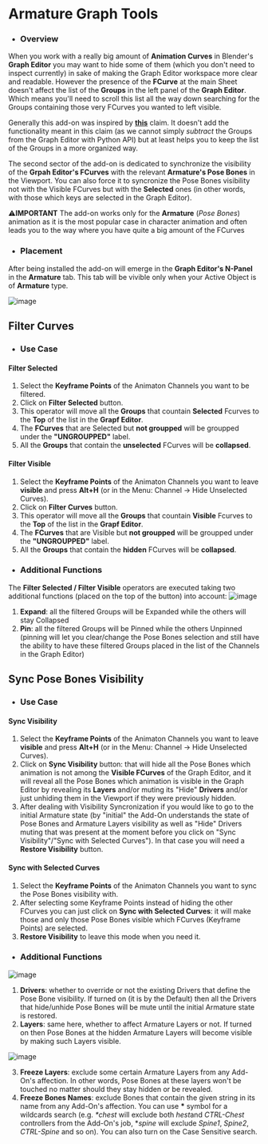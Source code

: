 # Armature Graph Tools
- ### Overview
When you work with a really big amount of **Animation Curves** in Blender's **Graph Editor** you may want to hide some of them (which you don't need to inspect currently) in sake of making the Graph Editor workspace more clear and readable.
However the presence of the **FCurve** at the main Sheet doesn't affect the list of the **Groups** in the left panel of the **Graph Editor**. Which means you'll need to scroll this list all the way down searching for the Groups containing those very FCurves you wanted to left visible.

Generally this add-on was inspired by [**this**](https://developer.blender.org/T71238) claim. It doesn't add the functionality meant in this claim (as we cannot simply *subtract* the Groups from the Graph Editor with Python API) but at least helps you to keep the list of the Groups in a more organized way.

The second sector of the add-on is dedicated to synchronize the visibility of the **Grpah Editor's FCurves** with the relevant **Armature's Pose Bones** in the Viewport. You can also force it to syncronize the Pose Bones visibility not with the Visible FCurves but with the **Selected** ones (in other words, with those which keys are selected in the Graph Editor).

⚠**IMPORTANT** The add-on works only for the **Armature** (*Pose Bones*) animation as it is the most popular case in character animation and often leads you to the way where you have quite a big amount of the FCurves

- ### Placement
After being installed the add-on will emerge in the **Graph Editor's N-Panel** in the **Armature** tab. This tab will be vivible only when your Active Object is of **Armature** type.

![image](https://user-images.githubusercontent.com/59086089/190062400-66630eab-1761-402d-a23b-f2d5c41aeedb.png)

## Filter Curves
- ### Use Case
#### Filter Selected
1. Select the **Keyframe Points** of the Animaton Channels you want to be filtered.
2. Click on **Filter Selected** button.
3. This operator will move all the **Groups** that countain **Selected** Fcurves to the **Top** of the list in the **Grapf Editor**.
4. The **FCurves** that are Selected but **not groupped** will be groupped under the **"UNGROUPPED"** label.
5. All the **Groups** that contain the **unselected** FCurves will be **collapsed**.
#### Filter Visible
1. Select the **Keyframe Points** of the Animaton Channels you want to leave **visible** and press **Alt+H** (or in the Menu: Channel -> Hide Unselected Curves).
2. Click on **Filter Curves** button.
3. This operator will move all the **Groups** that countain **Visible** Fcurves to the **Top** of the list in the **Grapf Editor**.
4. The **FCurves** that are Visible but **not groupped** will be groupped under the **"UNGROUPPED"** label.
5. All the **Groups** that contain the **hidden** FCurves will be **collapsed**.

- ### Additional Functions
The **Filter Selected / Filter Visible** operators are executed taking two additional functions (placed on the top of the button) into account:
![image](https://user-images.githubusercontent.com/59086089/190062566-c7af3f99-9dab-491c-a6fd-0e8394da1969.png)
  1. **Expand**: all the filtered Groups will be Expanded while the others will stay Collapsed
  2. **Pin**: all the filtered Groups will be Pinned while the others Unpinned (pinning will let you clear/change the Pose Bones selection and still have the ability to have these filtered Groups placed in the list of the Channels in the Graph Editor)
 
## Sync Pose Bones Visibility
- ### Use Case
#### Sync Visibility
1. Select the **Keyframe Points** of the Animaton Channels you want to leave **visible** and press **Alt+H** (or in the Menu: Channel -> Hide Unselected Curves).
2. Click on **Sync Visibility** button: that will hide all the Pose Bones which animation is not among the **Visible FCurves** of the Graph Editor, and it will reveal all the Pose Bones which animation is visible in the Graph Editor by revealing its **Layers** and/or muting its "Hide" **Drivers** and/or just unhiding them in the Viewport if they were previously hidden.
3. After dealing with Visibility Syncronization if you would like to go to the initial Armature state (by "initial" the Add-On understands the state of Pose Bones and Armature Layers visibility as well as "Hide" Drivers muting that was present at the moment before you click on "Sync Visibility"/"Sync with Selected Curves"). In that case you will need a **Restore Visibility** button.
#### Sync with Selected Curves
1. Select the **Keyframe Points** of the Animaton Channels you want to sync the Pose Bones visibility with.
2. After selecting some Keyframe Points instead of hiding the other FCurves you can just click on **Sync with Selected Curves**: it will make those and only those Pose Bones visible which FCurves (Keyframe Points) are selected.
3. **Restore Visibility** to leave this mode when you need it.
- ### Additional Functions
![image](https://user-images.githubusercontent.com/59086089/190062666-4620472c-e942-46e9-b83b-dc7cc381baad.png)

1. **Drivers**: whether to override or not the existing Drivers that define the Pose Bone visibility. If turned on (it is by the Default) then all the Drivers that hide/unhide Pose Bones will be mute until the initial Armature state is restored.
2. **Layers**: same here, whether to affect Armature Layers or not. If turned on then Pose Bones at the hidden Armature Layers will become visible by making such Layers visible.

![image](https://user-images.githubusercontent.com/59086089/189882645-eafc8ae7-ef66-45e7-b725-d8ef2cdb798a.png)

3. **Freeze Layers**: exclude some certain Armature Layers from any Add-On's affection. In other words, Pose Bones at these layers won't be touched no matter should they stay hidden or be revealed.
4. **Freeze Bones Names**: exclude Bones that contain the given string in its name from any Add-On's affection. You can use **\*** symbol for a wildcards search (e.g. *\*chest* will exclude both *hest*and *CTRL-Chest* controllers from the Add-On's job, **spine* will exclude *Spine1*, *Spine2*, *CTRL-Spine* and so on). You can also turn on the Case Sensitive search.

